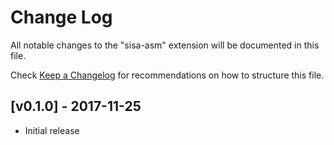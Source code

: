 # Change Log
All notable changes to the "sisa-asm" extension will be documented in this file.

Check [Keep a Changelog](http://keepachangelog.com/) for recommendations on how to structure this file.

## [v0.1.0] - 2017-11-25
- Initial release
